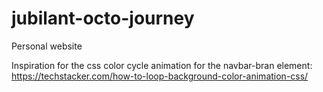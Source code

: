 # jubilant-octo-journey
Personal website

Inspiration for the css color cycle animation for the navbar-bran element: https://techstacker.com/how-to-loop-background-color-animation-css/
